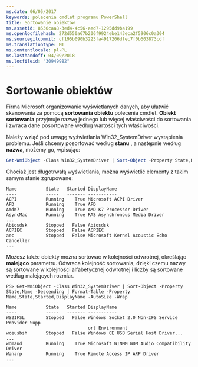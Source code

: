 ```yaml
---
ms.date: 06/05/2017
keywords: polecenia cmdlet programu PowerShell
title: Sortowanie obiektów
ms.assetid: 8530caa8-3ed4-4c56-aed7-1295dd9ba199
ms.openlocfilehash: 272d550a67b206f9924ebe143eca2f5906c0a304
ms.sourcegitcommit: cf195b090b3223fa4917206dfec7f0b603873cdf
ms.translationtype: MT
ms.contentlocale: pl-PL
ms.lasthandoff: 04/09/2018
ms.locfileid: "30949982"
---
```

# <a name="sorting-objects"></a>Sortowanie obiektów

Firma Microsoft organizowanie wyświetlanych danych, aby ułatwić skanowania za pomocą **sortowania obiektu** polecenia cmdlet. **Obiekt sortowania** przyjmuje nazwę jednego lub więcej właściwości do sortowania i zwraca dane posortowane według wartości tych właściwości.

Należy wziąć pod uwagę wyświetlania Win32_SystemDriver wystąpienia problemu. Jeśli chcemy posortować według **stanu** , a następnie według **nazwa**, możemy go, wpisując:

```powershell
Get-WmiObject -Class Win32_SystemDriver | Sort-Object -Property State,Name | Format-Table -Property Name,State,Started,DisplayName -AutoSize -Wrap
```

Chociaż jest długotrwałą wyświetlania, można wyświetlić elementy z takim samym stanie zgrupowane:

```output
Name           State   Started DisplayName
----           -----   ------- -----------
ACPI           Running    True Microsoft ACPI Driver
AFD            Running    True AFD
AmdK7          Running    True AMD K7 Processor Driver
AsyncMac       Running    True RAS Asynchronous Media Driver
...
Abiosdsk       Stopped   False Abiosdsk
ACPIEC         Stopped   False ACPIEC
aec            Stopped   False Microsoft Kernel Acoustic Echo Canceller
...
```

Możesz także obiekty można sortować w kolejności odwrotnej, określając **malejąco** parametru. Odwraca kolejność sortowania, dzięki czemu nazwy są sortowane w kolejności alfabetycznej odwrotnej i liczby są sortowane według malejących rozmiar.

```
PS> Get-WmiObject -Class Win32_SystemDriver | Sort-Object -Property State,Name -Descending | Format-Table -Property Name,State,Started,DisplayName -AutoSize -Wrap

Name           State   Started DisplayName
----           -----   ------- -----------
WS2IFSL        Stopped   False Windows Socket 2.0 Non-IFS Service Provider Supp
                               ort Environment
wceusbsh       Stopped   False Windows CE USB Serial Host Driver...
...
wdmaud         Running    True Microsoft WINMM WDM Audio Compatibility Driver
Wanarp         Running    True Remote Access IP ARP Driver
...
```